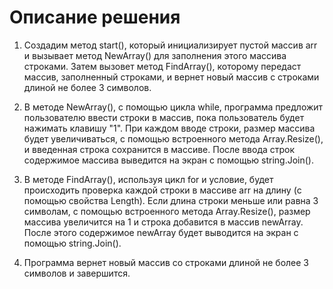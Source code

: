 # Описание решения

1.  Создадим метод start(), который инициализирует пустой массив arr и вызывает метод NewArray() для заполнения этого массива строками. Затем вызовет метод FindArray(), которому передаст массив, заполненный строками, и вернет новый массив с строками длиной не более 3 символов.

2. В методе NewArray(), с помощью цикла while, программа предложит пользователю ввести строки в массив, пока пользователь будет нажимать клавишу "1". При каждом вводе строки, размер массива будет увеличиваться, с помощью встроенного метода Array.Resize(), и введенная строка сохранится в массиве. После ввода строк содержимое массива выведится на экран с помощью string.Join().

3. В методе FindArray(), используя цикл for и условие, будет происходить проверка каждой строки в массиве arr на длину (с помощью свойства  Length). Если длина строки меньше или равна 3 символам,  с помощью встроенного метода Array.Resize(),  размер массива увеличится на 1 и  строка добавится в массив newArray. После этого содержимое newArray будет выводится на экран с помощью string.Join().

4. Программа вернет новый массив со строками длиной не более 3 символов и завершится.